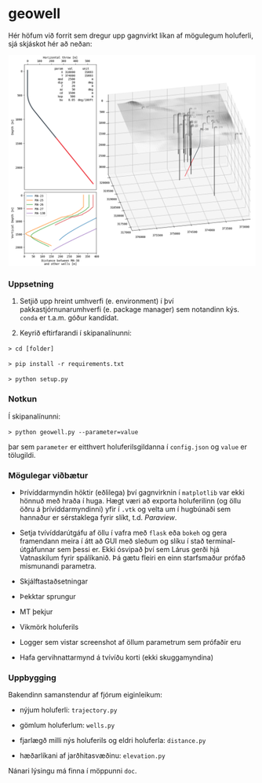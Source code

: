 # geowell

Hér höfum við forrit sem dregur upp gagnvirkt líkan af mögulegum holuferli, sjá skjáskot hér að neðan:

<img src="./screenshots/Holuferilsforrit.png" alt="example screenshot" />

### Uppsetning

1. Setjið upp hreint umhverfi (e. environment) í því pakkastjórnunarumhverfi (e. package manager) sem notandinn kýs. `conda` er t.a.m. góður kandídat.

2. Keyrið eftirfarandi í skipanalínunni:

`> cd [folder]`

`> pip install -r requirements.txt`

`> python setup.py`

### Notkun

Í skipanalínunni:

`> python geowell.py --parameter=value`

þar sem `parameter` er eitthvert holuferilsgildanna í `config.json` og `value` er tölugildi.


### Mögulegar viðbætur

- Þrívíddarmyndin höktir (eðlilega) því gagnvirknin í `matplotlib` var ekki hönnuð með hraða í huga. Hægt væri að exporta holuferilinn (og öllu öðru á þrívíddarmyndinni) yfir í `.vtk` og velta um í hugbúnaði sem hannaður er sérstaklega fyrir slíkt, t.d. _Paraview_.

- Setja tvívíddarútgáfu af öllu í vafra með `flask` eða `bokeh` og gera framendann meira í átt að GUI með sleðum og slíku í stað terminal-útgáfunnar sem þessi er. Ekki ósvipað því sem Lárus gerði hjá Vatnaskilum fyrir spálíkanið. Þá gætu fleiri en einn starfsmaður prófað mismunandi parametra.

- Skjálftastaðsetningar

- Þekktar sprungur

- MT þekjur

- Vikmörk holuferils

- Logger sem vistar screenshot af öllum parametrum sem prófaðir eru

- Hafa gervihnattarmynd á tvívíðu korti (ekki skuggamyndina)

### Uppbygging

Bakendinn samanstendur af fjórum eiginleikum:

- nýjum holuferli: `trajectory.py`

- gömlum holuferlum: `wells.py`

- fjarlægð milli nýs holuferils og eldri holuferla: `distance.py`

- hæðarlíkani af jarðhitasvæðinu: `elevation.py`

Nánari lýsingu má finna í möppunni `doc`.
